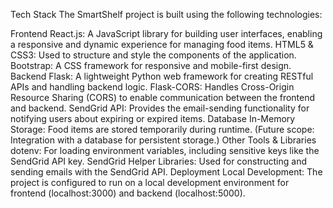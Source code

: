 Tech Stack
The SmartShelf project is built using the following technologies:

Frontend
React.js: A JavaScript library for building user interfaces, enabling a responsive and dynamic experience for managing food items.
HTML5 & CSS3: Used to structure and style the components of the application.
Bootstrap: A CSS framework for responsive and mobile-first design.
Backend
Flask: A lightweight Python web framework for creating RESTful APIs and handling backend logic.
Flask-CORS: Handles Cross-Origin Resource Sharing (CORS) to enable communication between the frontend and backend.
SendGrid API: Provides the email-sending functionality for notifying users about expiring or expired items.
Database
In-Memory Storage: Food items are stored temporarily during runtime. (Future scope: Integration with a database for persistent storage.)
Other Tools & Libraries
dotenv: For loading environment variables, including sensitive keys like the SendGrid API key.
SendGrid Helper Libraries: Used for constructing and sending emails with the SendGrid API.
Deployment
Local Development: The project is configured to run on a local development environment for frontend (localhost:3000) and backend (localhost:5000).
